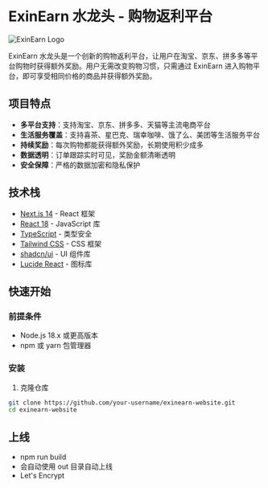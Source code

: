 # ExinEarn 水龙头 - 购物返利平台

![ExinEarn Logo](https://hebbkx1anhila5yf.public.blob.vercel-storage.com/%E9%80%8F%E6%98%8E%E5%B8%A6%E5%AD%97%E6%A8%AA-cTbbXpijhsz9uxlJ0UT1jh0K2odtIC.png)

ExinEarn 水龙头是一个创新的购物返利平台，让用户在淘宝、京东、拼多多等平台购物时获得额外奖励。用户无需改变购物习惯，只需通过 ExinEarn 进入购物平台，即可享受相同价格的商品并获得额外奖励。

## 项目特点

- **多平台支持**：支持淘宝、京东、拼多多、天猫等主流电商平台
- **生活服务覆盖**：支持喜茶、星巴克、瑞幸咖啡、饿了么、美团等生活服务平台
- **持续奖励**：每次购物都能获得额外奖励，长期使用积少成多
- **数据透明**：订单跟踪实时可见，奖励金额清晰透明
- **安全保障**：严格的数据加密和隐私保护

## 技术栈

- [Next.js 14](https://nextjs.org/) - React 框架
- [React 18](https://reactjs.org/) - JavaScript 库
- [TypeScript](https://www.typescriptlang.org/) - 类型安全
- [Tailwind CSS](https://tailwindcss.com/) - CSS 框架
- [shadcn/ui](https://ui.shadcn.com/) - UI 组件库
- [Lucide React](https://lucide.dev/) - 图标库

## 快速开始

### 前提条件

- Node.js 18.x 或更高版本
- npm 或 yarn 包管理器

### 安装

1. 克隆仓库

```bash
git clone https://github.com/your-username/exinearn-website.git
cd exinearn-website
```

## 上线

- npm run build
- 会自动使用 out 目录自动上线
- Let's Encrypt